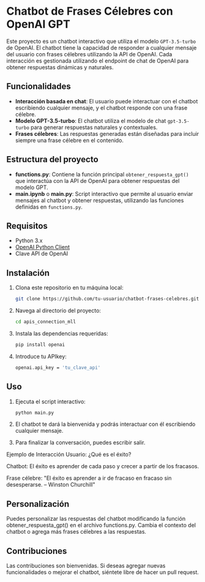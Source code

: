 # Chatbot de Frases Célebres con OpenAI GPT

Este proyecto es un chatbot interactivo que utiliza el modelo `GPT-3.5-turbo` de OpenAI. El chatbot tiene la capacidad de responder a cualquier mensaje del usuario con frases célebres utilizando la API de OpenAI. Cada interacción es gestionada utilizando el endpoint de chat de OpenAI para obtener respuestas dinámicas y naturales.

## Funcionalidades

- **Interacción basada en chat**: El usuario puede interactuar con el chatbot escribiendo cualquier mensaje, y el chatbot responde con una frase célebre.
- **Modelo GPT-3.5-turbo**: El chatbot utiliza el modelo de chat `gpt-3.5-turbo` para generar respuestas naturales y contextuales.
- **Frases célebres**: Las respuestas generadas están diseñadas para incluir siempre una frase célebre en el contenido.

## Estructura del proyecto

- **functions.py**: Contiene la función principal `obtener_respuesta_gpt()` que interactúa con la API de OpenAI para obtener respuestas del modelo GPT.
- **main.ipynb** o **main.py**: Script interactivo que permite al usuario enviar mensajes al chatbot y obtener respuestas, utilizando las funciones definidas en `functions.py`.

## Requisitos

- Python 3.x
- [OpenAI Python Client](https://pypi.org/project/openai/)
- Clave API de OpenAI

## Instalación

1. Clona este repositorio en tu máquina local:
   ```bash
   git clone https://github.com/tu-usuario/chatbot-frases-celebres.git](https://github.com/cohet3/apis_connection_mll.git
2. Navega al directorio del proyecto:
   ```bash
   cd apis_connection_mll

3. Instala las dependencias requeridas:
   ```bash
   pip install openai
4. Introduce tu APIkey:
   ```bash
   openai.api_key = 'tu_clave_api'

## Uso
1. Ejecuta el script interactivo:
    ```bash
    python main.py
2. El chatbot te dará la bienvenida y podrás interactuar con él escribiendo cualquier mensaje.

3. Para finalizar la conversación, puedes escribir salir.

Ejemplo de Interacción
Usuario: ¿Qué es el éxito?

Chatbot: El éxito es aprender de cada paso y crecer a partir de los fracasos.

Frase célebre: "El éxito es aprender a ir de fracaso en fracaso sin desesperarse. – Winston Churchill"

## Personalización
Puedes personalizar las respuestas del chatbot modificando la función obtener_respuesta_gpt() en el archivo functions.py. Cambia el contexto del chatbot o agrega más frases célebres a las respuestas.

## Contribuciones
Las contribuciones son bienvenidas. Si deseas agregar nuevas funcionalidades o mejorar el chatbot, siéntete libre de hacer un pull request.
